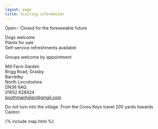 ```yaml
---
layout: page
title: Visiting information
---
```


Open:- Closed for the foreseeable future<br/>


Dogs welcome<br/>
Plants for sale<br/>
Self-service refreshments available

Groups welcome by appointment

Mill Farm Garden<br/>
Brigg Road, Grasby<br/>
Barnetby<br/>
North Lincolnshire<br/>
DN38 6AQ<br/>
01652 628424<br/>
boothmanhelen@gmail.com

Do not turn into the village.  From the Cross Keys travel 200 yards towards Caistor.

{% include map.html %}
